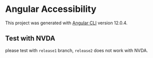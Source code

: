 # Angular Accessibility

This project was generated with [Angular CLI](https://github.com/angular/angular-cli) version 12.0.4.

## Test with NVDA

please test with `release1` branch, `release2` does not work with NVDA.